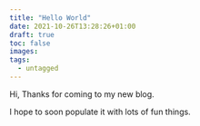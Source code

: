 ```yaml
---
title: "Hello World"
date: 2021-10-26T13:28:26+01:00
draft: true
toc: false
images:
tags: 
  - untagged
---
```


Hi,
Thanks for coming to my new blog. 

I hope to soon populate it with lots of fun things. 



